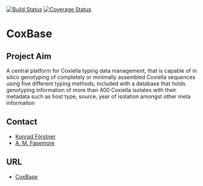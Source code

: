 [![Build Status](https://travis-ci.org/foerstner-lab/CoxBase-Webapp.svg?branch=main)](https://travis-ci.org/foerstner-lab/CoxBase-Webapp) [![Coverage Status](https://coveralls.io/repos/github/foerstner-lab/CoxBase-Webapp/badge.svg?branch=main)](https://coveralls.io/github/foerstner-lab/CoxBase-Webapp?branch=main)

# CoxBase

## Project Aim
A central platform for Coxiella typing data management, that is capable of in silico genotyping of completely or minimally assembled Coxiella sequences using five different typing methods, included with a database that holds genotyping information of more than 400 Coxiella isolates with their metadata such as host type, source, year of isolation amongst other meta information


## Contact
- [Konrad Förstner](mailto:foerstner@zbmed.de)
- [A. M. Fasemore](mailto:akinyemi.fasemore@stud-mail.uni-wuerzburg.de)

## URL
- [CoxBase](https://coxbase.q-gaps.de/webapp/)

